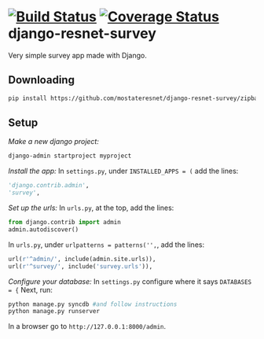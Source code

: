 [![Build Status](https://travis-ci.org/mostateresnet/django-resnet-survey.png?branch=master)](https://travis-ci.org/mostateresnet/django-resnet-survey)
[![Coverage Status](https://coveralls.io/repos/mostateresnet/django-resnet-survey/badge.png?branch=master)](https://coveralls.io/r/mostateresnet/django-resnet-survey)
django-resnet-survey
====================

Very simple survey app made with Django.

Downloading
-----------
```sh
pip install https://github.com/mostateresnet/django-resnet-survey/zipball/master
```

Setup
-----
*Make a new django project:*
```sh
django-admin startproject myproject
```
*Install the app:*
In `settings.py`, under `INSTALLED_APPS = (` add the lines:
```python
'django.contrib.admin',
'survey',
```

*Set up the urls:*
In `urls.py`, at the top, add the lines:
```python
from django.contrib import admin
admin.autodiscover()
```
In `urls.py`, under `urlpatterns = patterns('',`, add the lines:
```python
url(r'^admin/', include(admin.site.urls)),
url(r'^survey/', include('survey.urls')),
```

*Configure your database:*
In `settings.py` configure where it says `DATABASES = {`
Next, run:
```sh
python manage.py syncdb #and follow instructions
python manage.py runserver
```
In a browser go to `http://127.0.0.1:8000/admin`.
